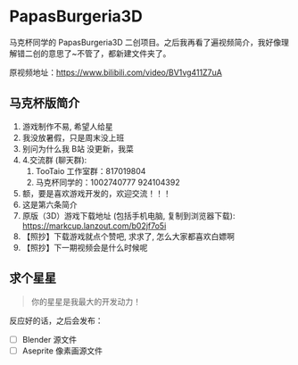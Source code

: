 # PapasBurgeria3D
 马克杯同学的 PapasBurgeria3D 二创项目。之后我再看了遍视频简介，我好像理解错二创的意思了~不管了，都新建文件夹了。

原视频地址：https://www.bilibili.com/video/BV1vg411Z7uA

## 马克杯版简介

1. 游戏制作不易, 希望人给星
2. 我没放暑假，只是周末没上班
3. 别问为什么我 B站 没更新，我菜
4. 4.交流群 (聊天群): 
   1. TooTaio 工作室群：817019804
   2. 马克杯同学的：1002740777 924104392
5. 额，要是喜欢游戏开发的，欢迎交流！！！
6. 这是第六条简介
7. 原版（3D）游戏下载地址 (包括手机电脑, 复制到浏览器下载): https://markcup.lanzout.com/b02jf7o5i
8. 【照抄】下载游戏就点个赞吧, 求求了, 怎么大家都喜欢白嫖啊
9. 【照抄】下一期视频会是什么时候呢

## 求个星星

> 你的星星是我最大的开发动力！

反应好的话，之后会发布：

- [ ] Blender 源文件
- [ ] Aseprite 像素画源文件
